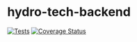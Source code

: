 # hydro-tech-backend
[![Tests](https://github.com/IndominusByte/hydro-tech-backend/actions/workflows/test.yml/badge.svg)](https://github.com/IndominusByte/hydro-tech-backend/actions/workflows/test.yml)
[![Coverage Status](https://coveralls.io/repos/github/IndominusByte/hydro-tech-backend/badge.svg?branch=main)](https://coveralls.io/github/IndominusByte/hydro-tech-backend?branch=main)
